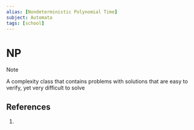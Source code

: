 ```yaml
---
alias: [Nondeterministic Polynomial Time]
subject: Automata
tags: [school]
---
```

# NP

>[!note]
> A complexity class that contains problems with solutions that are easy to verify, yet very difficult to solve

## References
1. 